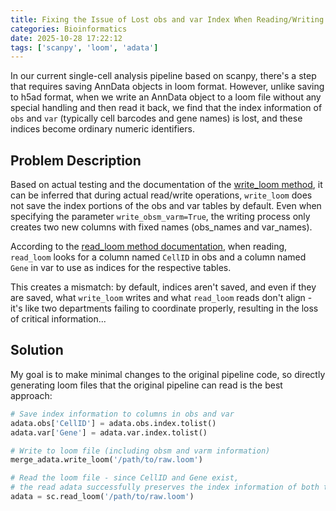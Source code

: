 ```yaml
---
title: Fixing the Issue of Lost obs and var Index When Reading/Writing Loom Files with scanpy
categories: Bioinformatics
date: 2025-10-28 17:22:12
tags: ['scanpy', 'loom', 'adata']
---
```


In our current single-cell analysis pipeline based on scanpy, there's a step that requires saving AnnData objects in loom format. However, unlike saving to h5ad format, when we write an AnnData object to a loom file without any special handling and then read it back, we find that the index information of `obs` and `var` (typically cell barcodes and gene names) is lost, and these indices become ordinary numeric identifiers.

<!-- more -->

## Problem Description

Based on actual testing and the documentation of the [write_loom method](https://anndata.readthedocs.io/en/latest/generated/anndata.AnnData.write_loom.html), it can be inferred that during actual read/write operations, `write_loom` does not save the index portions of the obs and var tables by default. Even when specifying the parameter `write_obsm_varm=True`, the writing process only creates two new columns with fixed names (obs_names and var_names).

According to the [read_loom method documentation](https://scanpy.readthedocs.io/en/stable/generated/scanpy.read_loom.html), when reading, `read_loom` looks for a column named `CellID` in obs and a column named `Gene` in var to use as indices for the respective tables.

This creates a mismatch: by default, indices aren't saved, and even if they are saved, what `write_loom` writes and what `read_loom` reads don't align - it's like two departments failing to coordinate properly, resulting in the loss of critical information...

## Solution

My goal is to make minimal changes to the original pipeline code, so directly generating loom files that the original pipeline can read is the best approach:

```python
# Save index information to columns in obs and var
adata.obs['CellID'] = adata.obs.index.tolist()
adata.var['Gene'] = adata.var.index.tolist()

# Write to loom file (including obsm and varm information)
merge_adata.write_loom('/path/to/raw.loom')

# Read the loom file - since CellID and Gene exist,
# the read adata successfully preserves the index information of both tables
adata = sc.read_loom('/path/to/raw.loom')
```